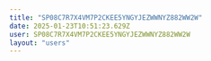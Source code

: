 ```yaml
---
title: "SP08C7R7X4VM7P2CKEE5YNGYJEZWWNYZ882WW2W"
date: 2025-01-23T10:51:23.629Z
user: SP08C7R7X4VM7P2CKEE5YNGYJEZWWNYZ882WW2W
layout: "users"
---
```

    